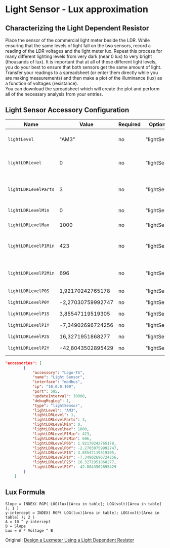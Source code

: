 # Light Sensor - Lux approximation #

## Characterizing the Light Dependent Resistor ##

Place the sensor of the commercial light meter beside the LDR.
While ensuring that the same levels of light fall on the two sensors, record a reading of the LDR voltages and the light meter lux. Repeat this process for many different lighting levels from very dark (near 0 lux) to very bright (thousands of lux).  It is important that at all of these different light levels, you do your best to ensure that both sensors get the same amount of light.  
Transfer your readings to a spreadsheet (or enter them directly while you are making measurements) and then make a plot of the illuminance (lux) as a function of voltages (resistance).  
You can download the spreadsheet which will create the plot and perform all of the necessary analysis from your entries.  

## Light Sensor Accessory Configuration ##

Name                     | Value               | Required | Option for    | Notes
------------------------ | ------------------- | -------- | ------------- | ---------------------------------------------------
`lightLevel`             | "AM3"               | no       | "lightSensor" | Light Sensor for Current Ambient Light Level in Lux
`lightLDRLevel`          | 0                   | no       | "lightSensor" | Light Level As LDR Level, `1` for calculat level from `lightLDRLevelParts`
`lightLDRLevelParts`     | 3                   | no       | "lightSensor" | Indicates how many formula parts the lux value is calculated. (1, 2, 3)
`lightLDRLevelMin`       | 0                   | no       | "lightSensor" | The minimum voltage of the LDR.
`lightLDRLevelMax`       | 1000                | no       | "lightSensor" | The maximum voltage of the LDR.
`lightLDRLevelP1Min`     | 423                 | no       | "lightSensor" | Specifies where the transition from Formula 1 to Formula 2 is.
`lightLDRLevelP2Min`     | 696                 | no       | "lightSensor" | Specifies where the transition from Formula 2 to Formula 3 is.
`lightLDRLevelP0S`       | 1,92170242765178    | no       | "lightSensor" | Slope of Formula 1
`lightLDRLevelP0Y`       | -2,27030759992747   | no       | "lightSensor" | y-intercept of Formula 1
`lightLDRLevelP1S`       | 3,85547119519305    | no       | "lightSensor" | Slope of Formula 3
`lightLDRLevelP1Y`       | -7,34902696724256   | no       | "lightSensor" | y-intercept of Formula 2
`lightLDRLevelP2S`       | 16,3271951868277    | no       | "lightSensor" | Slope of Formula 3
`lightLDRLevelP2Y`       | -42,8043502895429   | no       | "lightSensor" | y-intercept of Formula 3

```json
"accessories": [
        {
            "accessory": "Logo-TS",
            "name": "Light Sensor",
            "interface": "modbus",
            "ip": "10.0.0.100",
            "port": 505,
            "updateInterval": 30000,
            "debugMsgLog": 1,
            "type": "lightSensor",
            "lightLevel": "AM3",
            "lightLDRLevel": 1,
            "lightLDRLevelParts": 3,
            "lightLDRLevelMin": 0,
            "lightLDRLevelMax": 1000,
            "lightLDRLevelP1Min": 423,
            "lightLDRLevelP2Min": 696,
            "lightLDRLevelP0S": 1.92170242765178,
            "lightLDRLevelP0Y": -2.27030759992747,
            "lightLDRLevelP1S": 3.85547119519305,
            "lightLDRLevelP1Y": -7.34902696724256,
            "lightLDRLevelP2S": 16.3271951868277,
            "lightLDRLevelP2Y": -42.8043502895429
        }
    ]
```

## Lux Formula ##

```x
Slope = INDEX( RGP( LOG(lux)[Area in table]; LOG(volt)[Area in table] ); 1 )  
y-intercept = INDEX( RGP( LOG(lux)[Area in table]; LOG(volt)[Area in table] ); 2 )  
A = 10 ^ y-intercept  
B = Slope  
Lux = A * Voltage ^ B  
```

Original: [Design a Luxmeter Using a Light Dependent Resistor](https://www.allaboutcircuits.com/projects/design-a-luxmeter-using-a-light-dependent-resistor/)
